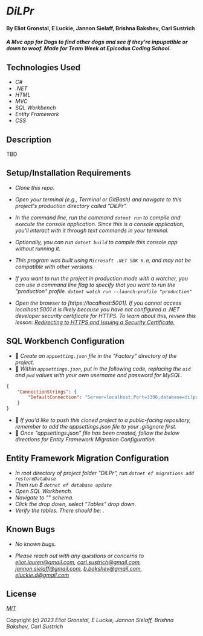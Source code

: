 #  _DiLPr_ 

####  By Eliot Gronstal, E Luckie, Jannon Sielaff, Brishna Bakshev, Carl Sustrich

#### _A Mvc app for Dogs to find other dogs and see if they're inpupatible or down to woof. Made for Team Week at Epicodus Coding School._

## Technologies Used 

* _C#_
* _.NET_
* _HTML_
* _MVC_
* _SQL Workbench_
* _Entity Framework_
* _CSS_

## Description

TBD

## Setup/Installation Requirements

*  _Clone this repo._
*  _Open your terminal (e.g., Terminal or GitBash) and navigate to this project's production directory called "DiLPr"._
*  _In the command line, run the command ``dotnet run`` to compile and execute the console application. Since this is a console application, you'll interact with it through text commands in your terminal._
*  _Optionally, you can run ``dotnet build`` to compile this console app without running it._
*  _This program was built using `Microsoft .NET SDK 6.0`, and may not be compatible with other versions._

*  _If you want to run the project in production mode with a watcher, you can use a command line flag to specify that you want to run the "production" profile. ``dotnet watch run --launch-profile "production"``_
*  _Open the browser to [https://localhost:5001]. If you cannot access localhost:5001 it is likely because you have not configured a .NET developer security certificate for HTTPS. To learn about this, review this lesson: [Redirecting to HTTPS and Issuing a Security Certificate.](https://www.learnhowtoprogram.com/c-and-net/basic-web-applications/redirecting-to-https-and-issuing-a-security-certificate)_

## SQL Workbench Configuration
* 🔧 _Create an `appsetting.json` file in the "Factory" directory of the project._
* 🔧 _Within `appsettings.json`, put in the following code, replacing the `uid` and `pwd` values with your own username and password for MySQL._ 
```json
{
    "ConnectionStrings": {
        "DefaultConnection": "Server=localhost;Port=3306;database=dilpr_data;uid=[YOUR-USERNAME-HERE];pwd=[YOUR-PASSWORD-HERE];"
    }
}
```
* 🔧 _If you'd like to push this cloned project to a public-facing repository, remember to add the appsettings.json file to your .gitignore first._
* 🔧 _Once "appsettings.json" file has been created, follow the below directions for Entity Framework Migration Configuration._ 

## Entity Framework Migration Configuration

* _In root directory of project folder "DiLPr", run `dotnet ef migrations add restoreDatabase`_
* _Then run $ `dotnet ef database update`_
* _Open SQL Workbench._
* _Navigate to "" schema._
* _Click the drop down, select "Tables" drop down._
* _Verify the tables. There should be: ._

## Known Bugs

* _No known bugs._

* _Please reach out with any questions or concerns to [eliot.lauren@gmail.com](eliot.lauren@gmail.com), [carl.sustrich@gmail.com](carl.sustrich@gmail.com), [jannon.sielaff@gmail.com](jannon.sielaff@gmail.com), [b.bakshev@gmail.com](b.bakshev@gmail.com), [eluckie.d@gmail.com](eluckie.d@gmail.com)_

## License

_[MIT](https://opensource.org/license/mit/)_

Copyright (c) _2023_ _Eliot Gronstal, E Luckie, Jannon Sielaff, Brishna Bakshev, Carl Sustrich_